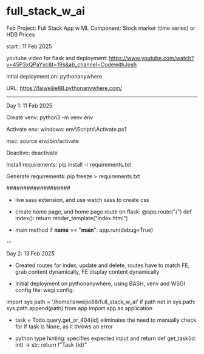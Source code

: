 # full_stack_w_ai
Feb Project: Full Stack App w ML Component: Stock market (time series) or HDB Prices 

start : 11 Feb 2025 

youtube video for flask and deployment:
https://www.youtube.com/watch?v=45P3xQPaYxc&t=19s&ab_channel=CodewithJosh

intial deployment on:
pythonanywhere

URL: https://laiweijie88.pythonanywhere.com/

---

Day 1: 11 Feb 2025

Create venv:
python3 -m venv env

Activate env:
windows:
env\Scripts\Activate.ps1 

mac:
source env/bin/activate


Deactive:
deactivate

Install requirements:
pip install -r requirements.txt

Generate requirements:
pip freeze > requirements.txt

###################

- live sass extension, and use watch sass to create css

- create home page, and home page route on flask:
@app.route("/")
def index():
    return render_template("index.html")

- main method
if __name__ == "__main__":
    app.run(debug=True)


-- 

Day 2: 13 Feb 2025

- Created routes for index, update and delete, routes have to match FE, grab content dynamically, FE display content dynamically 

- Initial deployment on pythonanywhere, using BASH, venv and WSGI config file:
wsgi config:

import sys
path = '/home/laiweijie88/full_stack_w_ai'
if path not in sys.path:
    sys.path.append(path)
from app import app as application


- task = Todo.query.get_or_404(id)
eliminates the need to manually check for if task is  None, as it throws an error 


- python type hinting: specifies expected input and return
def get_task(id: int) -> str:
    return f"Task {id}"










